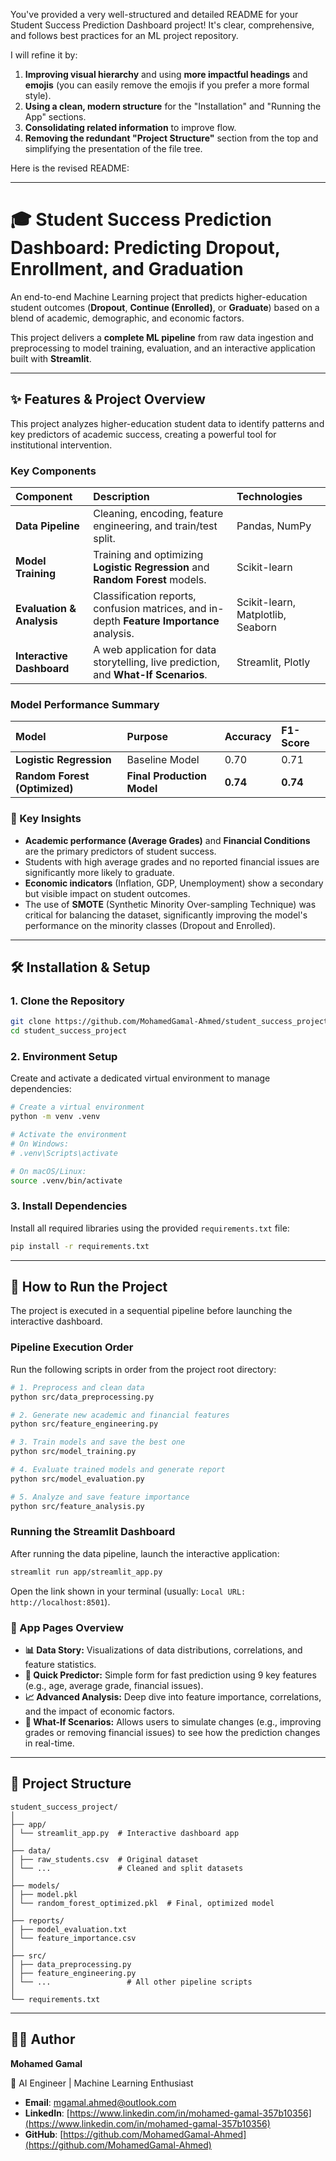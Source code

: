 You've provided a very well-structured and detailed README for your Student Success Prediction Dashboard project\! It's clear, comprehensive, and follows best practices for an ML project repository.

I will refine it by:

1.  **Improving visual hierarchy** and using **more impactful headings** and **emojis** (you can easily remove the emojis if you prefer a more formal style).
2.  **Using a clean, modern structure** for the "Installation" and "Running the App" sections.
3.  **Consolidating related information** to improve flow.
4.  **Removing the redundant "Project Structure"** section from the top and simplifying the presentation of the file tree.

Here is the revised README:

-----

# 🎓 Student Success Prediction Dashboard: Predicting Dropout, Enrollment, and Graduation

An end-to-end Machine Learning project that predicts higher-education student outcomes (**Dropout**, **Continue (Enrolled)**, or **Graduate**) based on a blend of academic, demographic, and economic factors.

This project delivers a **complete ML pipeline** from raw data ingestion and preprocessing to model training, evaluation, and an interactive application built with **Streamlit**.

-----

## ✨ Features & Project Overview

This project analyzes higher-education student data to identify patterns and key predictors of academic success, creating a powerful tool for institutional intervention.

### **Key Components**

| Component | Description | Technologies |
| :--- | :--- | :--- |
| **Data Pipeline** | Cleaning, encoding, feature engineering, and train/test split. | Pandas, NumPy |
| **Model Training** | Training and optimizing **Logistic Regression** and **Random Forest** models. | Scikit-learn |
| **Evaluation & Analysis** | Classification reports, confusion matrices, and in-depth **Feature Importance** analysis. | Scikit-learn, Matplotlib, Seaborn |
| **Interactive Dashboard** | A web application for data storytelling, live prediction, and **What-If Scenarios**. | Streamlit, Plotly |

### **Model Performance Summary**

| Model | Purpose | Accuracy | F1-Score |
| :--- | :--- | :--- | :--- |
| **Logistic Regression** | Baseline Model | $0.70$ | $0.71$ |
| **Random Forest (Optimized)** | **Final Production Model** | **$0.74$** | **$0.74$** |

### **🎯 Key Insights**

  * **Academic performance (Average Grades)** and **Financial Conditions** are the primary predictors of student success.
  * Students with high average grades and no reported financial issues are significantly more likely to graduate.
  * **Economic indicators** (Inflation, GDP, Unemployment) show a secondary but visible impact on student outcomes.
  * The use of **SMOTE** (Synthetic Minority Over-sampling Technique) was critical for balancing the dataset, significantly improving the model's performance on the minority classes (Dropout and Enrolled).

-----

## 🛠️ Installation & Setup

### **1. Clone the Repository**

```bash
git clone https://github.com/MohamedGamal-Ahmed/student_success_project.git
cd student_success_project
```

### **2. Environment Setup**

Create and activate a dedicated virtual environment to manage dependencies:

```bash
# Create a virtual environment
python -m venv .venv

# Activate the environment
# On Windows:
# .venv\Scripts\activate

# On macOS/Linux:
source .venv/bin/activate
```

### **3. Install Dependencies**

Install all required libraries using the provided `requirements.txt` file:

```bash
pip install -r requirements.txt
```

-----

## 🚀 How to Run the Project

The project is executed in a sequential pipeline before launching the interactive dashboard.

### **Pipeline Execution Order**

Run the following scripts in order from the project root directory:

```bash
# 1. Preprocess and clean data
python src/data_preprocessing.py

# 2. Generate new academic and financial features
python src/feature_engineering.py

# 3. Train models and save the best one
python src/model_training.py

# 4. Evaluate trained models and generate report
python src/model_evaluation.py

# 5. Analyze and save feature importance
python src/feature_analysis.py
```

### **Running the Streamlit Dashboard**

After running the data pipeline, launch the interactive application:

```bash
streamlit run app/streamlit_app.py
```

Open the link shown in your terminal (usually: `Local URL: http://localhost:8501`).

### **🧭 App Pages Overview**

  * **📊 Data Story:** Visualizations of data distributions, correlations, and feature statistics.
  * **🔮 Quick Predictor:** Simple form for fast prediction using 9 key features (e.g., age, average grade, financial issues).
  * **📈 Advanced Analysis:** Deep dive into feature importance, correlations, and the impact of economic factors.
  * **🤔 What-If Scenarios:** Allows users to simulate changes (e.g., improving grades or removing financial issues) to see how the prediction changes in real-time.

-----

## 📂 Project Structure

```
student_success_project/
│
├── app/
│ └── streamlit_app.py  # Interactive dashboard app
│
├── data/
│ ├── raw_students.csv  # Original dataset
│ └── ...               # Cleaned and split datasets
│
├── models/
│ ├── model.pkl
│ └── random_forest_optimized.pkl  # Final, optimized model
│
├── reports/
│ ├── model_evaluation.txt
│ └── feature_importance.csv
│
├── src/
│ ├── data_preprocessing.py
│ ├── feature_engineering.py
│ └── ...                 # All other pipeline scripts
│
└── requirements.txt
```

-----

## 🧑‍💻 Author

**Mohamed Gamal**

🎯 AI Engineer | Machine Learning Enthusiast

  * **Email**: mgamal.ahmed@outlook.com
  * **LinkedIn**: [https://www.linkedin.com/in/mohamed-gamal-357b10356](https://www.linkedin.com/in/mohamed-gamal-357b10356)
  * **GitHub**: [https://github.com/MohamedGamal-Ahmed](https://github.com/MohamedGamal-Ahmed)

